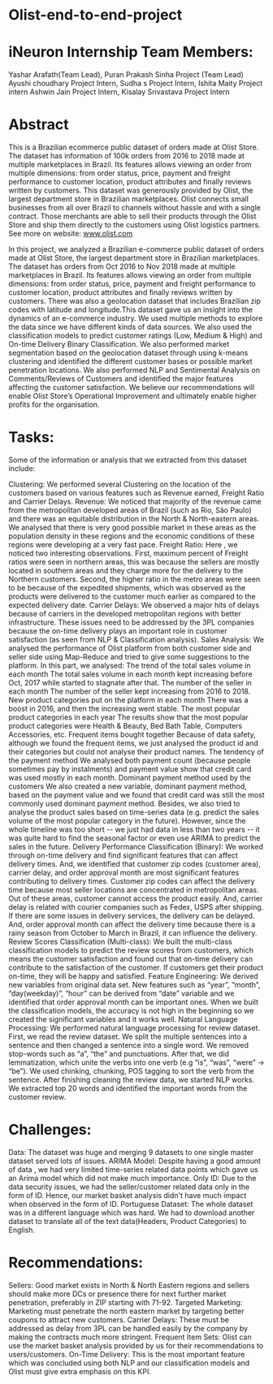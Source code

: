 # Olist-end-to-end-project
# iNeuron Internship Team Members:
Yashar Arafath(Team Lead), Puran Prakash Sinha Project (Team Lead)
Ayushi choudhary Project Intern, Sudha s Project Intern, Ishita Maity Project intern
Ashwin Jain Project Intern, Kisalay Srivastava Project Intern
# Abstract
This is a Brazilian ecommerce public dataset of orders made at Olist Store. The dataset has information of 100k orders from 2016 to 2018 made at multiple marketplaces in Brazil. Its features allows viewing an order from multiple dimensions: from order status, price, payment and freight performance to customer location, product attributes and finally reviews written by customers. This dataset was generously provided by Olist, the largest department store in Brazilian marketplaces. Olist connects small businesses from all over Brazil to channels without hassle and with a single contract. Those merchants are able to sell their products through the Olist Store and ship them directly to the customers using Olist logistics partners. See more on website: www.olist.com

In this project, we analyzed a Brazilian e-commerce public dataset of orders made at Olist Store, the largest department store in Brazilian marketplaces. The dataset has orders from Oct 2016 to Nov 2018 made at multiple marketplaces in Brazil. Its features allows viewing an order from multiple dimensions: from order status, price, payment and freight performance to customer location, product attributes and finally reviews written by customers. There was also a geolocation dataset that includes Brazilian zip codes with latitude and longitude.This dataset gave us an insight into the dynamics of an e-commerce industry. We used multiple methods to explore the data since we have different kinds of data sources. We also used the classification models to predict customer ratings (Low, Medium & High) and On-time Delivery Binary Classification. We also performed market segmentation based on the geolocation dataset through using k-means clustering and identified the different customer bases or possible market penetration locations. We also performed NLP and Sentimental Analysis on Comments/Reviews of Customers and identified the major features affecting the customer satisfaction. We believe our recommendations will enable Olist Store’s Operational Improvement and ultimately enable higher profits for the organisation.
# Tasks:
Some of the information or analysis that we extracted from this dataset include:

Clustering: We performed several Clustering on the location of the customers based on various features such as Revenue earned, Freight Ratio and Carrier Delays.
Revenue: We noticed that majority of the revenue came from the metropolitan developed areas of Brazil (such as Rio, São Paulo) and there was an equitable distribution in the North & North-eastern areas. We analysed that there is very good possible market in these areas as the population density in these regions and the economic conditions of these regions were developing at a very fast pace.
Freight Ratio: Here , we noticed two interesting observations. First, maximum percent of Freight ratios were seen in northern areas, this was because the sellers are mostly located in southern areas and they charge more for the delivery to the Northern customers. Second, the higher ratio in the metro areas were seen to be because of the expedited shipments, which was observed as the products were delivered to the customer much earlier as compared to the expected delivery date.
Carrier Delays: We observed a major hits of delays because of carriers in the developed metropolitan regions with better infrastructure. These issues need to be addressed by the 3PL companies because the on-time delivery plays an important role in customer satisfaction (as seen from NLP & Classification analysis).
Sales Analysis: We analysed the performance of Olist platform from both customer side and seller side using Map-Reduce and tried to give some suggestions to the platform. In this part, we analysed:
The trend of the total sales volume in each month The total sales volume in each month kept increasing before Oct, 2017 while started to stagnate after that.
The number of the seller in each month The number of the seller kept increasing from 2016 to 2018.
New product categories put on the platform in each month There was a boost in 2016, and then the increasing went stable.
The most popular product categories in each year The results show that the most popular product categories were Health & Beauty, Bed Bath Table, Computers Accessories, etc.
Frequent items bought together Because of data safety, although we found the frequent items, we just analysed the product id and their categories but could not analyse their product names.
The tendency of the payment method We analysed both payment count (because people sometimes pay by instalments) and payment value show that credit card was used mostly in each month.
Dominant payment method used by the customers We also created a new variable, dominant payment method, based on the payment value and we found that credit card was still the most commonly used dominant payment method. Besides, we also tried to analyse the product sales based on time-series data (e.g. predict the sales volume of the most popular category in the future). However, since the whole timeline was too short -- we just had data in less than two years -- it was quite hard to find the seasonal factor or even use ARIMA to predict the sales in the future.
Delivery Performance Classification (Binary): We worked through on-time delivery and find significant features that can affect delivery times. And, we identified that customer zip codes (customer area), carrier delay, and order approval month are most significant features contributing to delivery times. Customer zip codes can affect the delivery time because most seller locations are concentrated in metropolitan areas. Out of these areas, customer cannot access the product easily. And, carrier delay is related with courier companies such as Fedex, USPS after shipping. If there are some issues in delivery services, the delivery can be delayed. And, order approval month can affect the delivery time because there is a rainy season from October to March in Brazil, it can influence the delivery.
Review Scores Classification (Multi-class): We built the multi-class classification models to predict the review scores from customers, which means the customer satisfaction and found out that on-time delivery can contribute to the satisfaction of the customer. If customers get their product on-time, they will be happy and satisfied.
Feature Engineering: We derived new variables from original data set. New features such as “year”, “month”, “day(weekday)”, “hour” can be derived from “date” variable and we identified that order approval month can be important ones. When we built the classification models, the accuracy is not high in the beginning so we created the significant variables and it works well.
Natural Language Processing: We performed natural language processing for review dataset. First, we read the review dataset. We split the multiple sentences into a sentence and then changed a sentence into a single word. We removed stop-words such as “a”, “the” and punctuations. After that, we did lemmatization, which unite the verbs into one verb (e.g “is”, “was”, “were” -> “be”). We used chinking, chunking, POS tagging to sort the verb from the sentence. After finishing cleaning the review data, we started NLP works. We extracted top 20 words and identified the important words from the customer review.

# Challenges:
Data: The dataset was huge and merging 9 datasets to one single master dataset served lots of issues.
ARIMA Model: Despite having a good amount of data , we had very limited time-series related data points which gave us an Arima model which did not make much importance.
Only ID: Due to the data security issues, we had the seller/customer related data only in the form of ID. Hence, our market basket analysis didn't have much impact when observed in the form of ID.
Portuguese Dataset: The whole dataset was in a different language which was hard. We had to download another dataset to translate all of the text data(Headers, Product Categories) to English.

# Recommendations:
Sellers: Good market exists in North & North Eastern regions and sellers should make more DCs or presence there for next further market penetration, preferably in ZIP starting with 71-92.
Targeted Marketing: Marketing must penetrate the north eastern market by targeting better coupons to attract new customers.
Carrier Delays: These must be addressed as delay from 3PL can be handled easily by the company by making the contracts much more stringent.
Frequent Item Sets: Olist can use the market basket analysis provided by us for their recommendations to users/customers.
On-Time Delivery: This is the most important feature which was concluded using both NLP and our classification models and Olist must give extra emphasis on this KPI.
